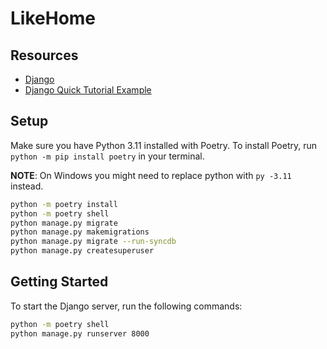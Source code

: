 # LikeHome

## Resources

- [Django](https://www.djangoproject.com/)
- [Django Quick Tutorial Example](https://docs.djangoproject.com/en/4.1/intro/tutorial01/)

## Setup

Make sure you have Python 3.11 installed with Poetry. To install Poetry, run `python -m pip install poetry` in your terminal.

**NOTE**: On Windows you might need to replace python with  `py -3.11` instead.

```bash
python -m poetry install
python -m poetry shell
python manage.py migrate
python manage.py makemigrations
python manage.py migrate --run-syncdb
python manage.py createsuperuser
```

## Getting Started

To start the Django server, run the following commands:

```bash
python -m poetry shell
python manage.py runserver 8000
```
